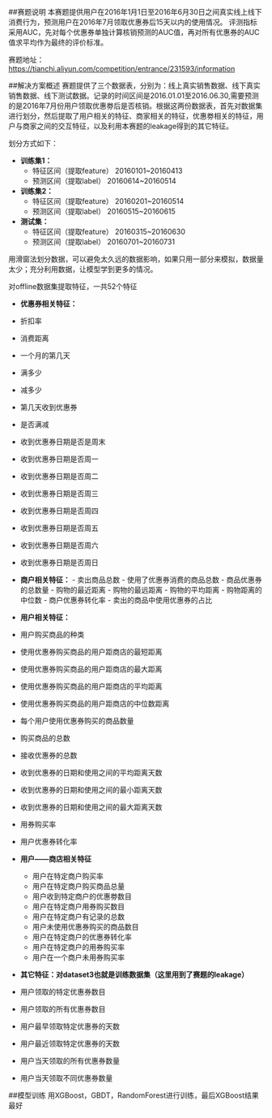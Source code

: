 


##赛题说明
本赛题提供用户在2016年1月1日至2016年6月30日之间真实线上线下消费行为，预测用户在2016年7月领取优惠券后15天以内的使用情况。 评测指标采用AUC，先对每个优惠券单独计算核销预测的AUC值，再对所有优惠券的AUC值求平均作为最终的评价标准。

赛题地址：https://tianchi.aliyun.com/competition/entrance/231593/information


##解决方案概述
赛题提供了三个数据表，分别为：线上真实销售数据、线下真实销售数据、线下测试数据。记录的时间区间是2016.01.01至2016.06.30,需要预测的是2016年7月份用户领取优惠劵后是否核销。根据这两份数据表，首先对数据集进行划分，然后提取了用户相关的特征、商家相关的特征，优惠劵相关的特征，用户与商家之间的交互特征，以及利用本赛题的leakage得到的其它特征。

划分方式如下：

 - **训练集1：**
   - 特征区间（提取feature） 20160101~20160413
   - 预测区间（提取label）   20160614~20160514
 - **训练集2：**
   - 特征区间（提取feature） 20160201~20160514
   - 预测区间（提取label）   20160515~20160615
 - **测试集：**
   - 特征区间（提取feature） 20160315~20160630
   - 预测区间（提取label）   20160701~20160731
  
用滑窗法划分数据，可以避免太久远的数据影响，如果只用一部分来模拟，数据量太少；充分利用数据，让模型学到更多的情况。


对offline数据集提取特征，一共52个特征

 -  **优惠券相关特征：**
   - 折扣率
   - 消费距离
   - 一个月的第几天
   - 满多少
   - 减多少
   - 第几天收到优惠券
   - 是否满减
   - 收到优惠券日期是否是周末
   - 收到优惠券日期是否周一
   - 收到优惠券日期是否周二
   - 收到优惠券日期是否周三
   - 收到优惠券日期是否周四
   - 收到优惠券日期是否周五
   - 收到优惠券日期是否周六
   - 收到优惠券日期是否周日

 -   **商户相关特征：**
    - 卖出商品总数
    - 使用了优惠券消费的商品总数 
    - 商品优惠券的总数量
    - 购物的最近距离
    - 购物的最远距离
    - 购物的平均距离
    - 购物距离的中位数
    - 商户优惠券转化率
    - 卖出的商品中使用优惠券的占比

 - **用户相关特征：**
  - 用户购买商品的种类  
  - 使用优惠券购买商品的用户距商店的最短距离
  - 使用优惠券购买商品的用户距商店的最大距离
  - 使用优惠券购买商品的用户距商店的平均距离
  - 使用优惠券购买商品的用户距商店的中位数距离
  - 每个用户使用优惠券购买的商品数量
  - 购买商品的总数 
  - 接收优惠券的总数 
  - 收到优惠券的日期和使用之间的平均距离天数
  - 收到优惠券的日期和使用之间的最小距离天数
  - 收到优惠券的日期和使用之间的最大距离天数
  - 用券购买率   
  - 用户优惠券转化率


  
 - **用户——商店相关特征**
	- 用户在特定商户购买率
	- 用户在特定商户购买商品总量
	- 用户收到特定商户的优惠劵数目
	- 用户在特定商户用券购买数目
	- 用户在特定商户有记录的总数   
	- 用户未使用优惠券购买的商品数目
	- 用户在特定商户的优惠券转化率
	- 用户在特定商户的用券购买率
	- 用户在一个商户未用券购买率


 - **其它特征：对dataset3也就是训练数据集（这里用到了赛题的leakage）**
  - 用户领取的特定优惠券数目
  - 用户领取的所有优惠券数目
  - 用户最早领取特定优惠券的天数
  - 用户最近领取特定优惠券的天数
  - 用户当天领取的所有优惠券数量
  - 用户当天领取不同优惠券数量






##模型训练
用XGBoost，GBDT，RandomForest进行训练，最后XGBoost结果最好